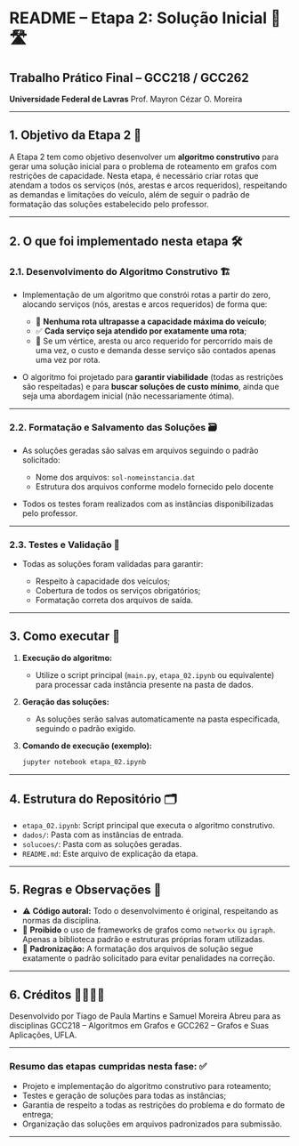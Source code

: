 
# README – Etapa 2: Solução Inicial 🚚🛣️

## Trabalho Prático Final – GCC218 / GCC262

**Universidade Federal de Lavras**
Prof. Mayron Cézar O. Moreira

---

## 1. Objetivo da Etapa 2 🎯

A Etapa 2 tem como objetivo desenvolver um **algoritmo construtivo** para gerar uma solução inicial para o problema de roteamento em grafos com restrições de capacidade. Nesta etapa, é necessário criar rotas que atendam a todos os serviços (nós, arestas e arcos requeridos), respeitando as demandas e limitações do veículo, além de seguir o padrão de formatação das soluções estabelecido pelo professor.

---

## 2. O que foi implementado nesta etapa 🛠️

### 2.1. **Desenvolvimento do Algoritmo Construtivo** 🏗️

* Implementação de um algoritmo que constrói rotas a partir do zero, alocando serviços (nós, arestas e arcos requeridos) de forma que:

  * 🚫 **Nenhuma rota ultrapasse a capacidade máxima do veículo**;
  * ✅ **Cada serviço seja atendido por exatamente uma rota**;
  * 🧮 Se um vértice, aresta ou arco requerido for percorrido mais de uma vez, o custo e demanda desse serviço são contados apenas uma vez por rota.

* O algoritmo foi projetado para **garantir viabilidade** (todas as restrições são respeitadas) e para **buscar soluções de custo mínimo**, ainda que seja uma abordagem inicial (não necessariamente ótima).

---

### 2.2. **Formatação e Salvamento das Soluções** 🗃️

* As soluções geradas são salvas em arquivos seguindo o padrão solicitado:

  * Nome dos arquivos: `sol-nomeinstancia.dat`
  * Estrutura dos arquivos conforme modelo fornecido pelo docente

* Todos os testes foram realizados com as instâncias disponibilizadas pelo professor.

---

### 2.3. **Testes e Validação** 🧪

* Todas as soluções foram validadas para garantir:

  * Respeito à capacidade dos veículos;
  * Cobertura de todos os serviços obrigatórios;
  * Formatação correta dos arquivos de saída.

---

## 3. Como executar 🚦

1. **Execução do algoritmo:**

   * Utilize o script principal (`main.py`, `etapa_02.ipynb` ou equivalente) para processar cada instância presente na pasta de dados.

2. **Geração das soluções:**

   * As soluções serão salvas automaticamente na pasta especificada, seguindo o padrão exigido.

3. **Comando de execução (exemplo):**

   ```bash
   jupyter notebook etapa_02.ipynb
   ```

---

## 4. Estrutura do Repositório 🗂️

* `etapa_02.ipynb`: Script principal que executa o algoritmo construtivo.
* `dados/`: Pasta com as instâncias de entrada.
* `solucoes/`: Pasta com as soluções geradas.
* `README.md`: Este arquivo de explicação da etapa.

---

## 5. Regras e Observações 📜

* ⚠️ **Código autoral:** Todo o desenvolvimento é original, respeitando as normas da disciplina.
* 🚫 **Proibido** o uso de frameworks de grafos como `networkx` ou `igraph`. Apenas a biblioteca padrão e estruturas próprias foram utilizadas.
* 📏 **Padronização:** A formatação dos arquivos de solução segue exatamente o padrão solicitado para evitar penalidades na correção.

---

## 6. Créditos 🙋‍♂️🙋‍♀️

Desenvolvido por Tiago de Paula Martins e Samuel Moreira Abreu para as disciplinas GCC218 – Algoritmos em Grafos e GCC262 – Grafos e Suas Aplicações, UFLA.

---

### **Resumo das etapas cumpridas nesta fase:** ✅

* Projeto e implementação do algoritmo construtivo para roteamento;
* Testes e geração de soluções para todas as instâncias;
* Garantia de respeito a todas as restrições do problema e do formato de entrega;
* Organização das soluções em arquivos padronizados para submissão.

---
